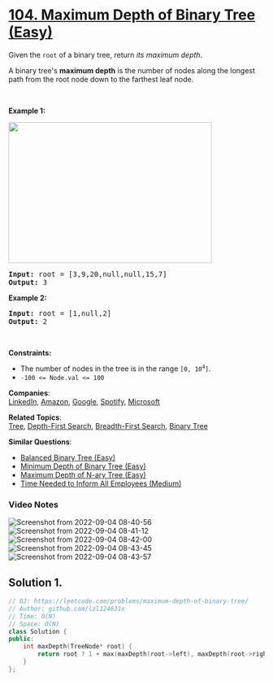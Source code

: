 # [104. Maximum Depth of Binary Tree (Easy)](https://leetcode.com/problems/maximum-depth-of-binary-tree/)

<p>Given the <code>root</code> of a binary tree, return <em>its maximum depth</em>.</p>

<p>A binary tree's <strong>maximum depth</strong>&nbsp;is the number of nodes along the longest path from the root node down to the farthest leaf node.</p>

<p>&nbsp;</p>
<p><strong>Example 1:</strong></p>
<img alt="" src="https://assets.leetcode.com/uploads/2020/11/26/tmp-tree.jpg" style="width: 400px; height: 277px;">
<pre><strong>Input:</strong> root = [3,9,20,null,null,15,7]
<strong>Output:</strong> 3
</pre>

<p><strong>Example 2:</strong></p>

<pre><strong>Input:</strong> root = [1,null,2]
<strong>Output:</strong> 2
</pre>

<p>&nbsp;</p>
<p><strong>Constraints:</strong></p>

<ul>
	<li>The number of nodes in the tree is in the range <code>[0, 10<sup>4</sup>]</code>.</li>
	<li><code>-100 &lt;= Node.val &lt;= 100</code></li>
</ul>


**Companies**:  
[LinkedIn](https://leetcode.com/company/linkedin), [Amazon](https://leetcode.com/company/amazon), [Google](https://leetcode.com/company/google), [Spotify](https://leetcode.com/company/spotify), [Microsoft](https://leetcode.com/company/microsoft)

**Related Topics**:  
[Tree](https://leetcode.com/tag/tree/), [Depth-First Search](https://leetcode.com/tag/depth-first-search/), [Breadth-First Search](https://leetcode.com/tag/breadth-first-search/), [Binary Tree](https://leetcode.com/tag/binary-tree/)

**Similar Questions**:
* [Balanced Binary Tree (Easy)](https://leetcode.com/problems/balanced-binary-tree/)
* [Minimum Depth of Binary Tree (Easy)](https://leetcode.com/problems/minimum-depth-of-binary-tree/)
* [Maximum Depth of N-ary Tree (Easy)](https://leetcode.com/problems/maximum-depth-of-n-ary-tree/)
* [Time Needed to Inform All Employees (Medium)](https://leetcode.com/problems/time-needed-to-inform-all-employees/)

### Video Notes

![Screenshot from 2022-09-04 08-40-56](https://user-images.githubusercontent.com/37560890/188295522-d797751d-e6ea-4d9f-8c4c-e5a94ade000f.png)
![Screenshot from 2022-09-04 08-41-12](https://user-images.githubusercontent.com/37560890/188295524-892c0eed-8fe3-4abb-a623-96bdd4c4a1b4.png)
![Screenshot from 2022-09-04 08-42-00](https://user-images.githubusercontent.com/37560890/188295526-898eae32-f70d-4799-9330-1e055fc3e8f3.png)
![Screenshot from 2022-09-04 08-43-45](https://user-images.githubusercontent.com/37560890/188295528-b7e10d14-0286-445b-842b-47cc5b5ebb8a.png)
![Screenshot from 2022-09-04 08-43-57](https://user-images.githubusercontent.com/37560890/188295529-94217f26-549e-4324-b8ae-7a2ee32740db.png)



## Solution 1.

```cpp
// OJ: https://leetcode.com/problems/maximum-depth-of-binary-tree/
// Author: github.com/lzl124631x
// Time: O(N)
// Space: O(N)
class Solution {
public:
    int maxDepth(TreeNode* root) {
        return root ? 1 + max(maxDepth(root->left), maxDepth(root->right)) : 0;
    }
};
```

